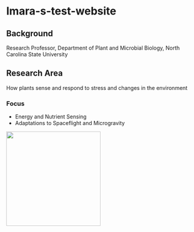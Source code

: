# Imara-s-test-website
<!-- My first attempt to create a website using GitHub Pages -->
## Background
Research Professor, Department of Plant and Microbial Biology,
North Carolina State University 
## Research Area
How plants sense and respond to stress and changes in the environment
### Focus
 - Energy and Nutrient Sensing  
 - Adaptations to Spaceflight and Microgravity


<!-- ![](assets/01ab7818354378e5a3f06fb8064d7c4adb122bb401.jpg) -->

<!-- <img src="assets/01ab7818354378e5a3f06fb8064d7c4adb122bb401.jpg" width="100"> -->
<!-- this is a comment -->

<!--![](assets/pereralab2.JPG) -->
<img src="assets/pereralab2.JPG" width="250">

